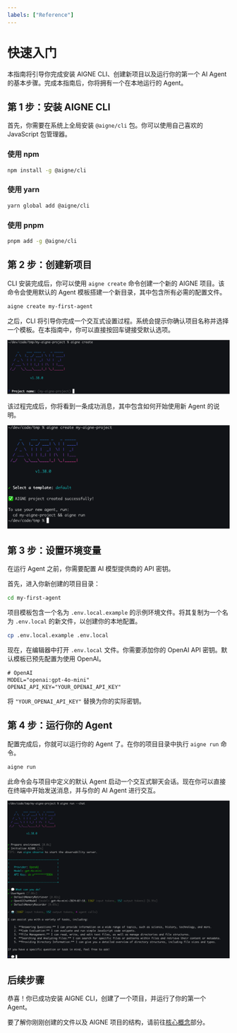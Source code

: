 ```yaml
---
labels: ["Reference"]
---
```


# 快速入门

本指南将引导你完成安装 AIGNE CLI、创建新项目以及运行你的第一个 AI Agent 的基本步骤。完成本指南后，你将拥有一个在本地运行的 Agent。

## 第 1 步：安装 AIGNE CLI

首先，你需要在系统上全局安装 `@aigne/cli` 包。你可以使用自己喜欢的 JavaScript 包管理器。

### 使用 npm

```bash
npm install -g @aigne/cli
```

### 使用 yarn

```bash
yarn global add @aigne/cli
```

### 使用 pnpm

```bash
pnpm add -g @aigne/cli
```

## 第 2 步：创建新项目

CLI 安装完成后，你可以使用 `aigne create` 命令创建一个新的 AIGNE 项目。该命令会使用默认的 Agent 模板搭建一个新目录，其中包含所有必需的配置文件。

```bash
aigne create my-first-agent
```

之后，CLI 将引导你完成一个交互式设置过程。系统会提示你确认项目名称并选择一个模板。在本指南中，你可以直接按回车键接受默认选项。

![交互式项目创建提示](../assets/create/create-project-interactive-project-name-prompt.png)

该过程完成后，你将看到一条成功消息，其中包含如何开始使用新 Agent 的说明。

![项目创建成功消息](../assets/create/create-project-using-default-template-success-message.png)

## 第 3 步：设置环境变量

在运行 Agent 之前，你需要配置 AI 模型提供商的 API 密钥。

首先，进入你新创建的项目目录：
```bash
cd my-first-agent
```

项目模板包含一个名为 `.env.local.example` 的示例环境文件。将其复制为一个名为 `.env.local` 的新文件，以创建你的本地配置。
```bash
cp .env.local.example .env.local
```

现在，在编辑器中打开 `.env.local` 文件。你需要添加你的 OpenAI API 密钥。默认模板已预先配置为使用 OpenAI。

```shell .env.local icon=mdi:file-document-edit-outline
# OpenAI
MODEL="openai:gpt-4o-mini"
OPENAI_API_KEY="YOUR_OPENAI_API_KEY"
```

将 `"YOUR_OPENAI_API_KEY"` 替换为你的实际密钥。

## 第 4 步：运行你的 Agent

配置完成后，你就可以运行你的 Agent 了。在你的项目目录中执行 `aigne run` 命令。

```bash
aigne run
```

此命令会与项目中定义的默认 Agent 启动一个交互式聊天会话。现在你可以直接在终端中开始发送消息，并与你的 AI Agent 进行交互。

![在聊天模式下运行默认 Agent](../assets/run/run-default-template-project-in-chat-mode.png)

## 后续步骤

恭喜！你已成功安装 AIGNE CLI，创建了一个项目，并运行了你的第一个 Agent。

要了解你刚刚创建的文件以及 AIGNE 项目的结构，请前往[核心概念](./core-concepts.md)部分。